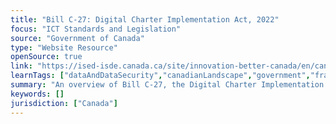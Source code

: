 ```yaml
---
title: "Bill C-27: Digital Charter Implementation Act, 2022"
focus: "ICT Standards and Legislation"
source: "Government of Canada"
type: "Website Resource"
openSource: true
link: "https://ised-isde.canada.ca/site/innovation-better-canada/en/canadas-digital-charter-trust-digital-world"
learnTags: ["dataAndDataSecurity","canadianLandscape","government","framework","ict","legislationAndLaw"]
summary: "An overview of Bill C-27, the Digital Charter Implementation Act."
keywords: []
jurisdiction: ["Canada"]
---
```


